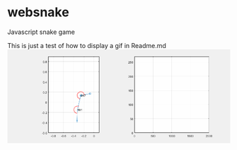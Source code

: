 # websnake
Javascript snake game

This is just a test of how to display a gif in Readme.md
![Not sure if this is caption or not](anim0.gif)
